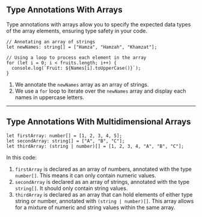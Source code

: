 
## Type Annotations With Arrays

Type annotations with arrays allow you to specify the expected data types of the array elements, ensuring type safety in your code.

```tsx
// Annotating an array of strings
let newNames: string[] = ["Hamza", "Hamzah", "Khamzat"];

// Using a loop to process each element in the array
for (let i = 0; i < fruits.length; i++) {
  console.log(`Fruit: ${Names[i].toUpperCase()}`);
}
```

1. We annotate the `newNames` array as an array of strings.
2. We use a `for` loop to iterate over the `newNames` array and display each names in uppercase letters.

---

## Type Annotations With Multidimensional Arrays

```tsx
let firstArray: number[] = [1, 2, 3, 4, 5];
let secondArray: string[] = ["A", "B", "C"];
let thirdArray: (string | number)[] = [1, 2, 3, 4, "A", "B", "C"];

```

In this code:

1. `firstArray` is declared as an array of numbers, annotated with the type `number[]`. This means it can only contain numeric values.
2. `secondArray` is declared as an array of strings, annotated with the type `string[]`. It should only contain string values.
3. `thirdArray` is declared as an array that can hold elements of either type string or number, annotated with `(string | number)[]`. This array allows for a mixture of numeric and string values within the same array.
